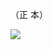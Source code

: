 （正 本）

![](https://www.nta.go.jp/tmp/293c8003-4d1f-4c4e-850a-e6ab3c7b02a2/images/a31b5066bc49dbdab51a2c80d31d99081e255ac9aaa968d33009d6b243a7506a.jpg)